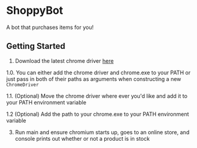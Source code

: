 # ShoppyBot
A bot that purchases items for you!

## Getting Started

1. Download the latest chrome driver [here](https://chromedriver.chromium.org/)

1.0. You can either add the chrome driver and chrome.exe to your PATH or just pass in both of their paths as arguments when constructing a new `ChromeDriver`

1.1. (Optional) Move the chrome driver where ever you'd like and add it to your PATH environment variable

1.2 (Optional) Add the path to your chrome.exe to your PATH environment variable

3. Run main and ensure chromium starts up, goes to an online store, and console prints out whether or not a product is in stock
